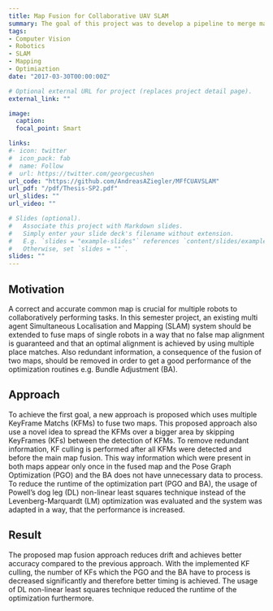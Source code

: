 ```yaml
---
title: Map Fusion for Collaborative UAV SLAM
summary: The goal of this project was to develop a pipeline to merge maps created by different Unmanned Aerial Vehicles (UAVs) operating in the same area.
tags:
- Computer Vision
- Robotics
- SLAM
- Mapping
- Optimiaztion
date: "2017-03-30T00:00:00Z"

# Optional external URL for project (replaces project detail page).
external_link: ""

image:
  caption: 
  focal_point: Smart

links:
#- icon: twitter
#  icon_pack: fab
#  name: Follow
#  url: https://twitter.com/georgecushen
url_code: "https://github.com/AndreasAZiegler/MFfCUAVSLAM"
url_pdf: "/pdf/Thesis-SP2.pdf"
url_slides: ""
url_video: ""

# Slides (optional).
#   Associate this project with Markdown slides.
#   Simply enter your slide deck's filename without extension.
#   E.g. `slides = "example-slides"` references `content/slides/example-slides.md`.
#   Otherwise, set `slides = ""`.
slides: ""
---
```


## Motivation

A correct and accurate common map is crucial for multiple robots to collaboratively performing tasks. In this semester project, an existing multi agent Simultaneous Localisation and Mapping (SLAM) system should be extended to fuse maps of single robots in a way that no false map alignment is guaranteed and that an optimal alignment is achieved by using multiple place matches. Also redundant information, a consequence of the fusion of two maps, should be removed in order to get a good performance of the optimization routines e.g. Bundle Adjustment (BA).

## Approach

To achieve the first goal, a new approach is proposed which uses multiple KeyFrame Matchs (KFMs) to fuse two maps. This proposed approach also use a novel idea to spread the KFMs over a bigger area by skipping KeyFrames (KFs) between the detection of KFMs. To remove redundant information, KF culling is performed after all KFMs were detected and before the main map fusion. This way information which were present in both maps appear only once in the fused map and the Pose Graph Optimization (PGO) and the BA does not have unnecessary data to process. To reduce the runtime of the optimization part (PGO and BA), the usage of Powell’s dog leg (DL) non-linear least squares technique instead of the Levenberg-Marquardt (LM) optimization was evaluated and the system was adapted in a way, that the performance is increased.

## Result

The proposed map fusion approach reduces drift and achieves better accuracy compared to the previous approach. With the implemented KF culling, the number of KFs which the PGO and the BA have to process is decreased significantly and therefore better timing is achieved. The usage of DL non-linear least squares technique reduced the runtime of the optimization furthermore.



